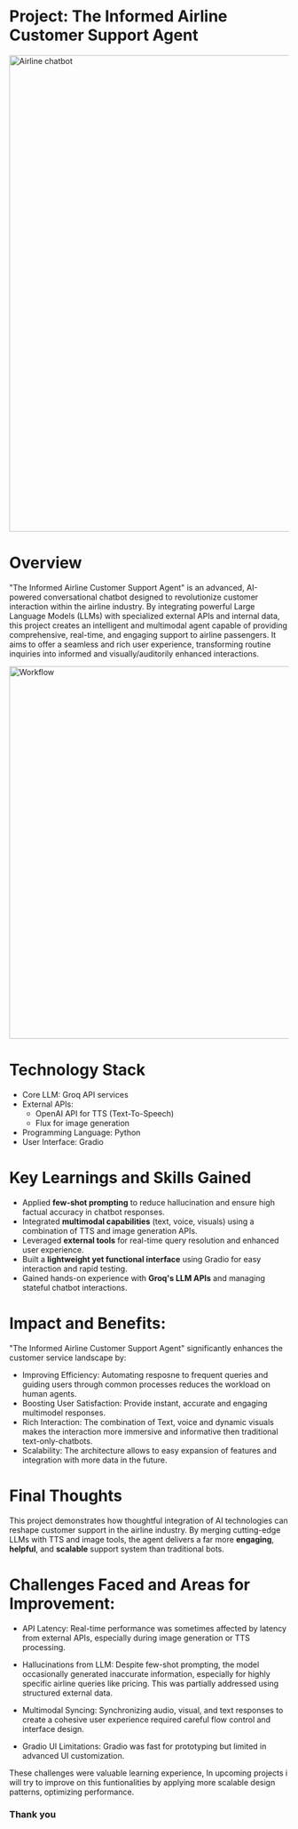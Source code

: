 # Project: The Informed Airline Customer Support Agent
<img width="1871" height="857" alt="Airline chatbot" src="https://github.com/user-attachments/assets/a28767b4-1aaa-4a26-806a-6254ae924542" />

# Overview
"The Informed Airline Customer Support Agent" is an advanced, AI-powered conversational chatbot designed to revolutionize customer interaction within the airline industry. By integrating powerful Large Language Models (LLMs) with specialized external APIs and internal data, this project creates an intelligent and multimodal agent capable of providing comprehensive, real-time, and engaging support to airline passengers. It aims to offer a seamless and rich user experience, transforming routine inquiries into informed and visually/auditorily enhanced interactions.

<img width="2301" height="670" alt="Workflow" src="https://github.com/user-attachments/assets/c8db26b0-32b8-42e1-a8dc-c03c59c1033d" />


# Technology Stack
 * Core LLM: Groq API services
 * External APIs:
   * OpenAI API for TTS (Text-To-Speech)
   * Flux for image generation
 * Programming Language: Python
 * User Interface: Gradio

# Key Learnings and Skills Gained
-  Applied **few-shot prompting** to reduce hallucination and ensure high factual accuracy in chatbot responses.
-  Integrated **multimodal capabilities** (text, voice, visuals) using a combination of TTS and image generation APIs.
-  Leveraged **external tools** for real-time query resolution and enhanced user experience.
-  Built a **lightweight yet functional interface** using Gradio for easy interaction and rapid testing.
-  Gained hands-on experience with **Groq's LLM APIs** and managing stateful chatbot interactions.

# Impact and Benefits:
"The Informed Airline Customer Support Agent" significantly enhances the customer service landscape by:
  * Improving Efficiency: Automating resposne to frequent queries and guiding users through common processes reduces the workload on human agents.
  * Boosting User Satisfaction: Provide instant, accurate and engaging multimodel responses.
  * Rich Interaction: The combination of Text, voice and dynamic visuals makes the interaction more immersive and informative then traditional text-only-chatbots.
  * Scalability: The architecture allows to easy expansion of features and integration with more data in the future.

# Final Thoughts
This project demonstrates how thoughtful integration of AI technologies can reshape customer support in the airline industry. By merging cutting-edge LLMs with TTS and image tools, the agent delivers a far more **engaging**, **helpful**, and **scalable** support system than traditional bots.

# Challenges Faced and Areas for Improvement:
- API Latency: Real-time performance was sometimes affected by latency from external APIs, especially during image generation or TTS processing.

- Hallucinations from LLM: Despite few-shot prompting, the model occasionally generated inaccurate information, especially for highly specific airline queries like pricing. This was partially addressed using structured external data.

- Multimodal Syncing: Synchronizing audio, visual, and text responses to create a cohesive user experience required careful flow control and interface design.

- Gradio UI Limitations: Gradio was fast for prototyping but limited in advanced UI customization.

These challenges were valuable learning experience, In upcoming projects i will try to improve on this funtionalities by applying more scalable design patterns, optimizing performance.

### Thank you




